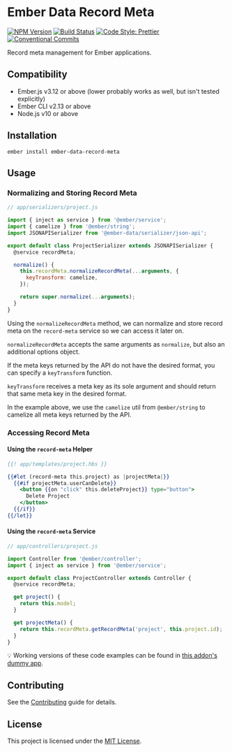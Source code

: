 # Ember Data Record Meta

[![NPM Version](https://badge.fury.io/js/ember-data-record-meta.svg)](https://badge.fury.io/js/ember-data-record-meta)
[![Build Status](https://travis-ci.com/ember-data-record-meta.svg?branch=master)](https://travis-ci.com/ember-data-record-meta)
[![Code Style: Prettier](https://img.shields.io/badge/code_style-prettier-ff69b4.svg)](https://github.com/prettier/prettier)
[![Conventional Commits](https://img.shields.io/badge/Conventional%20Commits-1.0.0-yellow.svg)](https://conventionalcommits.org)

Record meta management for Ember applications.

## Compatibility

- Ember.js v3.12 or above (lower probably works as well, but isn't tested explicitly)
- Ember CLI v2.13 or above
- Node.js v10 or above

## Installation

```shell
ember install ember-data-record-meta
```

## Usage

### Normalizing and Storing Record Meta

```javascript
// app/serializers/project.js

import { inject as service } from '@ember/service';
import { camelize } from '@ember/string';
import JSONAPISerializer from '@ember-data/serializer/json-api';

export default class ProjectSerializer extends JSONAPISerializer {
  @service recordMeta;

  normalize() {
    this.recordMeta.normalizeRecordMeta(...arguments, {
      keyTransform: camelize,
    });

    return super.normalize(...arguments);
  }
}
```

Using the `normalizeRecordMeta` method, we can normalize and store record meta on the `record-meta` service so we can access it later on.

`normalizeRecordMeta` accepts the same arguments as `normalize`, but also an additional options object.

If the meta keys returned by the API do not have the desired format, you can specify a `keyTransform` function.

`keyTransform` receives a meta key as its sole argument and should return that same meta key in the desired format.

In the example above, we use the `camelize` util from `@ember/string` to camelize all meta keys returned by the API.

### Accessing Record Meta

#### Using the `record-meta` Helper

```handlebars
{{! app/templates/project.hbs }}

{{#let (record-meta this.project) as |projectMeta|}}
  {{#if projectMeta.userCanDelete}}
    <button {{on "click" this.deleteProject}} type="button">
      Delete Project
    </button>
  {{/if}}
{{/let}}
```

#### Using the `record-meta` Service

```javascript
// app/controllers/project.js

import Controller from '@ember/controller';
import { inject as service } from '@ember/service';

export default class ProjectController extends Controller {
  @service recordMeta;

  get project() {
    return this.model;
  }

  get projectMeta() {
    return this.recordMeta.getRecordMeta('project', this.project.id);
  }
}
```

💡 Working versions of these code examples can be found in [this addon's dummy app](./tests/dummy/app/).

## Contributing

See the [Contributing](CONTRIBUTING.md) guide for details.

## License

This project is licensed under the [MIT License](LICENSE.md).
